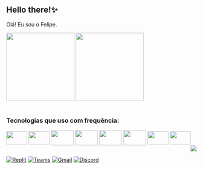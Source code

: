 ## Hello there!✨ 

Olá! Eu sou o Felipe.<br>


<div>
  <img height="180em" src="https://github-readme-stats.vercel.app/api?username=Felip07&theme=dark">
  <img height="180em" src="https://github-readme-stats.vercel.app/api/top-langs/?username=Felip07&theme=dark">
</div>


<div style="display: inline_block"><br>
  <h3>Tecnologias que uso com frequência:</h3>
  <img align="center" height="35" width="55" src="https://cdn.jsdelivr.net/gh/devicons/devicon/icons/javascript/javascript-original.svg" />
  <img align="center" height="35" width="55" src="https://cdn.jsdelivr.net/gh/devicons/devicon/icons/nodejs/nodejs-original.svg" />
  <img align="center" height="40" width="60" src="https://cdn.jsdelivr.net/gh/devicons/devicon/icons/java/java-original.svg" />
  <img align="center" height="40" width="60" src="https://cdn.jsdelivr.net/gh/devicons/devicon/icons/react/react-original.svg" />
  <img align="center" height="40" width="60" src="https://cdn.jsdelivr.net/gh/devicons/devicon/icons/html5/html5-original.svg" />
  <img align="center" height="40" width="60" src="https://cdn.jsdelivr.net/gh/devicons/devicon/icons/css3/css3-original.svg" />
  <img align="center" height="35" width="55" src="https://cdn.jsdelivr.net/gh/devicons/devicon/icons/php/php-original.svg" />
  <img align="center" height="35" width="55" src="https://cdn.jsdelivr.net/gh/devicons/devicon/icons/mysql/mysql-original.svg" />
  <img align="right" src="https://media1.giphy.com/media/Wn74RUT0vjnoU98Hnt/200w.gif?cid=82a1493bdyc3we6t9b8r1444ycm74mqn3cnz7kbimjz860lx&rid=200w.gif&ct=g">
</div>

##

[![Replit](https://img.shields.io/badge/replit-667881?style=for-the-badge&logo=replit&logoColor=white)](https://replit.com/@FelipeSouza58)
[![Teams](https://img.shields.io/badge/Microsoft_Teams-6264A7?style=for-the-badge&logo=microsoft-teams&logoColor=white)](https://replit.com/@FelipeSouza58)
[![Gmail](https://img.shields.io/badge/Gmail-D14836?style=for-the-badge&logo=gmail&logoColor=white)](https://replit.com/@FelipeSouza58)
[![Discord](https://img.shields.io/badge/Discord-7289DA?style=for-the-badge&logo=discord&logoColor=white)](https://replit.com/@FelipeSouza58)

